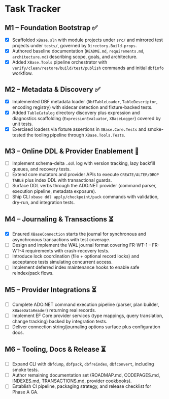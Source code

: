 # Task Tracker

## M1 – Foundation Bootstrap ✅
- [x] Scaffolded `xBase.sln` with module projects under `src/` and mirrored test projects under `tests/`, governed by `Directory.Build.props`.
- [x] Authored baseline documentation (`README.md`, `requirements.md`, `architecture.md`) describing scope, goals, and architecture.
- [x] Added `XBase.Tools` pipeline orchestrator with `verify/clean/restore/build/test/publish` commands and initial `dbfinfo` workflow.

## M2 – Metadata & Discovery ✅
- [x] Implemented DBF metadata loader (`DbfTableLoader`, `TableDescriptor`, encoding registry) with sidecar detection and fixture-backed tests.
- [x] Added `TableCatalog` directory discovery plus expression and diagnostics scaffolding (`ExpressionEvaluator`, `XBaseLogger`) covered by unit tests.
- [x] Exercised loaders via fixture assertions in `XBase.Core.Tests` and smoke-tested the tooling pipeline through `XBase.Tools.Tests`.

## M3 – Online DDL & Provider Enablement 🚧
- [ ] Implement schema-delta `.ddl` log with version tracking, lazy backfill queues, and recovery tests.
- [ ] Extend core mutators and provider APIs to execute `CREATE/ALTER/DROP TABLE` plus index DDL with transactional guards.
- [ ] Surface DDL verbs through the ADO.NET provider (command parser, execution pipeline, metadata exposure).
- [ ] Ship CLI `xbase ddl apply/checkpoint/pack` commands with validation, dry-run, and integration tests.

## M4 – Journaling & Transactions ⏳
- [x] Ensured `XBaseConnection` starts the journal for synchronous and asynchronous transactions with test coverage.
- [ ] Design and implement the WAL journal format covering FR-WT-1 – FR-WT-4 requirements with crash-recovery tests.
- [ ] Introduce lock coordination (file + optional record locks) and acceptance tests simulating concurrent access.
- [ ] Implement deferred index maintenance hooks to enable safe reindex/pack flows.

## M5 – Provider Integrations ⏳
- [ ] Complete ADO.NET command execution pipeline (parser, plan builder, `XBaseDataReader`) returning real records.
- [ ] Implement EF Core provider services (type mappings, query translation, change tracking) backed by integration tests.
- [ ] Deliver connection string/journaling options surface plus configuration docs.

## M6 – Tooling, Docs & Release ⏳
- [ ] Expand CLI with `dbfdump`, `dbfpack`, `dbfreindex`, `dbfconvert`, including smoke tests.
- [ ] Author remaining documentation set (ROADMAP.md, CODEPAGES.md, INDEXES.md, TRANSACTIONS.md, provider cookbooks).
- [ ] Establish CI pipeline, packaging strategy, and release checklist for Phase A GA.
